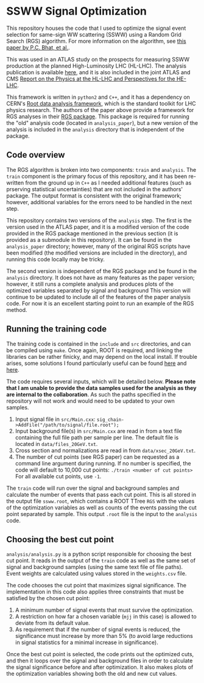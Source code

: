 # SSWW Signal Optimization
This repository houses the code that I used to optimize the signal event selection for same-sign WW scattering (SSWW) using a Random Grid Search (RGS) algorithm. 
For more information on the algorithm, see [this paper by P.C. Bhat, et al.](https://arxiv.org/abs/1706.09907).

This was used in an ATLAS study on the prospects for measuring SSWW production at the planned High-Luminosity LHC (HL-LHC).
The analysis publication is available [here](http://cds.cern.ch/record/2652447), and it is also included in the joint ATLAS and CMS [Report on the Physics at the HL-LHC and Perspectives for the HE-LHC](https://arxiv.org/abs/1902.10229).

This framework is written in `python2` and `C++`, and it has a dependency on CERN's [Root data analysis framework](https://root.cern.ch/), which is the standard toolkit for LHC physics research.
The authors of the paper above provide a framework for RGS analyses in their [RGS package](https://github.com/hbprosper/RGS).
This package is required for running the "old" analysis code (located in `analysis_paper`), but a new version of the analysis is included in the `analysis` directory that is independent of the package.

## Code overview
The RGS algorithm is broken into two components: `train` and `analysis`.
The `train` component is the primary focus of this repository, and it has been re-written from the ground up in `C++` as I needed additional features (such as prserving statistical uncertainties) that are not included in the authors' package.
The output format is consistent with the original framework; however, additional variables for the errors need to be handled in the next step.

This repository contains two versions of the `analysis` step.
The first is the version used in the ATLAS paper, and it is a modified version of the code provided in the RGS package mentioned in the previous section (it is provided as a submodule in this repository).
It can be found in the `analysis_paper` directory; however, many of the original RGS scripts have been modified (the modified versions are included in the directory), and running this code locally may be tricky.

The second version is independent of the RGS package and be found in the `analysis` directory.
It does not have as many features as the paper version; however, it still runs a complete analysis and produces plots of the optimized variables separated by signal and background
This version will continue to be updated to include all of the features of the paper analysis code.
For now it is an excellent starting point to run an example of the RGS method.

## Running the training code
The training code is contained in the `include` and `src` directories, and can be compiled using `make`.
Once again, ROOT is required, and linking the libraries can be rather finicky, and may depend on the local install.
If trouble arises, some solutions I found particularly useful can be found [here](https://stackoverflow.com/a/2481326) and [here](https://root-forum.cern.ch/t/linking-root-libraries-to-a-makefile-install/12233).

The code requires several inputs, which will be detailed below.
**Please note that I am unable to provide the data samples used for the analysis as they are internal to the collaboration**.  As such the paths specified in the repository will not work and would need to be updated to your own samples.

1. Input signal file in `src/Main.cxx`: `sig_chain->AddFile("/path/to/signal/file.root");`
2. Input background file(s) in `src/Main.cxx` are read in from a text file containing the full file path per sample per line.  The default file is located in `data/files_20GeV.txt`.
3. Cross section and normalizations are read in from `data/xsec_20GeV.txt`.
4. The number of cut points (see RGS paper) can be requested as a command line argument during running.  If no number is specified, the code will default to 10,000 cut points: `./train <number of cut points>`  For all available cut points, use `-1`.

The `train` code will run over the signal and background samples and calculate the number of events that pass each cut point.
This is all stored in the output file `ssww.root`, which contains a ROOT TTree `RGS` with the values of the optimization variables as well as counts of the events passing the cut point separated by sample.
This output `.root` file is the input to the `analysis` code.

## Choosing the best cut point
`analysis/analysis.py` is a python script responsible for choosing the best cut point.
It reads in the output of the `train` code as well as the same set of signal and background samples (using the same text file of file paths).
Event weights are calculated using values stored in the `weights.csv` file.

The code chooses the cut point that maximizes signal significance.
The implementation in this code also applies three constraints that must be satisfied by the chosen cut point:

1. A minimum number of signal events that must survive the optimization.
2. A restriction on how far a chosen variable (`mjj` in this case) is allowed to deviate from its default value.
3. As requirement that if the number of signal events is reduced, the significance must increase by more than 5% (to avoid large reductions in signal statistics for a minimal increase in significance).

Once the best cut point is selected, the code prints out the optimized cuts, and then it loops over the signal and background files in order to calculate the signal significance before and after optimization.
It also makes plots of the optimization variables showing both the old and new cut values.
